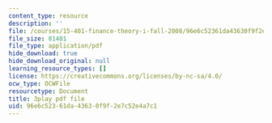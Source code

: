```yaml
---
content_type: resource
description: ''
file: /courses/15-401-finance-theory-i-fall-2008/96e6c52361da43630f9f2e7c52e4a7c1_P03PfYgNjmw.pdf
file_size: 81401
file_type: application/pdf
hide_download: true
hide_download_original: null
learning_resource_types: []
license: https://creativecommons.org/licenses/by-nc-sa/4.0/
ocw_type: OCWFile
resourcetype: Document
title: 3play pdf file
uid: 96e6c523-61da-4363-0f9f-2e7c52e4a7c1
---
```

